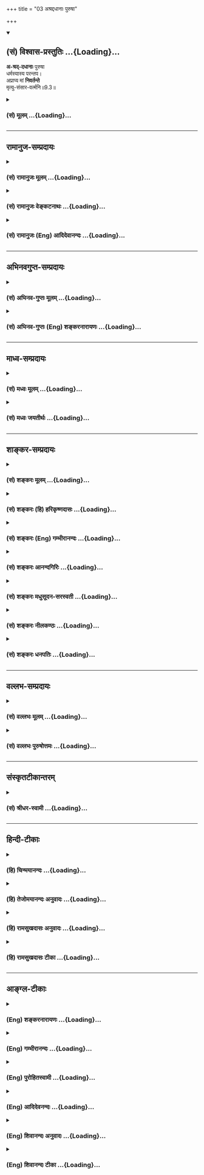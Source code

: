 +++
title = "03 अश्रद्दधानाः पुरुषा"

+++
<div class="js_include" newlevelforh1="2" title="(सं) विश्वास-प्रस्तुतिः" unfilled url="/purANam_vaiShNavam/mahAbhAratam/06-bhIShma-parva/03-bhagavad-gItA-parva/saMskRtam/vishvAsa-prastutiH/09_rAja-vidyA-rAja-guhy/03_ashraddadhAnAH_pu.md">
<details open><summary><h2>(सं) विश्वास-प्रस्तुतिः ...{Loading}...</h2></summary>

**अ-श्रद्-दधानाः** पुरुषा  
धर्मस्यास्य परन्तप।  
अप्राप्य मां **निवर्तन्ते**  
मृत्यु-संसार-वर्त्मनि॥9.3॥
</details>
</div>
<div class="js_include collapsed" newlevelforh1="3" title="(सं) मूलम्" unfilled url="/purANam_vaiShNavam/mahAbhAratam/06-bhIShma-parva/03-bhagavad-gItA-parva/saMskRtam/mUlam/09_rAja-vidyA-rAja-guhy/03_ashraddadhAnAH_pu.md">
<details><summary><h3>(सं) मूलम् ...{Loading}...</h3></summary>

अश्रद्दधानाः पुरुषा धर्मस्यास्य परन्तप।  
अप्राप्य मां निवर्तन्ते मृत्युसंसारवर्त्मनि।।9.3।।
</details>
</div>


_________________
## रामानुज-सम्प्रदायः
<div class="js_include collapsed" newlevelforh1="3" title="(सं) रामानुजः मूलम्" unfilled url="/purANam_vaiShNavam/mahAbhAratam/06-bhIShma-parva/03-bhagavad-gItA-parva/saMskRtam/rAmAnujaH/mUlam/09_rAja-vidyA-rAja-guhy/03_ashraddadhAnAH_pu.md">
<details><summary><h3>(सं) रामानुजः मूलम् ...{Loading}...</h3></summary>

।।9.3।।**अस्य** उपासनाख्यस्य **धर्मस्य** निरतिशयप्रियमद्विषयतया स्वयं
निरतिशयप्रियरूपस्य परमनिःश्रेयसस्वरूपमत्प्राप्तिसाधनस्य अव्ययस्य
उपादानयोग्यदशां प्राप्य **अश्रद्दधानाः** विश्वासपूर्वकत्वारारहिताः
पुरुषाः **माम् अप्राप्य** मृत्युरूपे **संसारवर्त्मनि** नितरां
**वर्तन्ते।** अहो महद् इदम् आश्चर्यम् इत्यर्थः। श्रृणु तावत्
प्राप्यभूतस्य मम अचिन्त्यमहिमानम् --

</details>
</div>
<div class="js_include collapsed" newlevelforh1="3" title="(सं) रामानुजः वेङ्कटनाथः" unfilled url="/purANam_vaiShNavam/mahAbhAratam/06-bhIShma-parva/03-bhagavad-gItA-parva/saMskRtam/rAmAnujaH/venkaTanAthaH/09_rAja-vidyA-rAja-guhy/03_ashraddadhAnAH_pu.md">
<details><summary><h3>(सं) रामानुजः वेङ्कटनाथः ...{Loading}...</h3></summary>

  
  
।।9.3।। उक्तप्रकारश्रद्धेयज्ञानानुष्ठानाभावे मोक्षो न सिद्ध्यतीति दर्शयन्
स्वरूपतः फलतश्च निरतिशयसुखरूपस्य सर्वैरनुष्ठानाभावे हेतुं च वदन् नान्यः
पन्था विद्यतेऽयनाय \[यजुस्सं.31।18श्वे.उ.3।8\]
इत्यादिकमुपबृंहयतिअश्रद्दधानाः इति श्लोकेन। अस्य इति
पूर्वोक्तसर्वाकारपरामर्श इत्याहनिरतिशयेत्यादिना। धर्मस्येति
सम्बन्धसामान्यविषयायाः षष्ठ्याः फलितान्वयप्रदर्शनायाहउपादानयोग्यदशां
प्राप्येति। यद्वा श्रद्धानिषेधस्तत्प्रसङ्गे सति हीत्यभिप्रायः।
कारणनिवृत्तेः
कार्यानुष्ठाननिवृत्तिपर्यन्तत्वप्रदर्शनायोक्तंविश्वासपूर्वकत्वरारहिता
इति। मृत्युरूप इति बाधकस्वरूप इत्यर्थः; अथवा मरणगर्भत्वादेव
मृत्युरूपता। निवर्तन्ते इत्यत्र
प्रतिनिवृत्तिविवक्षायामवधिसाकाङ्क्षत्वादत्र च
तन्निर्देशाभावात्;मामप्राप्य इति पृथङ्निर्दिष्टत्वेन
परमपुरुषस्याप्यवधित्वकल्पनायोगात्;संसारवर्त्मनि इति सप्तम्याः स्वरसत
आधेयसाकाङ्क्षत्वात्; उपसर्गाणां चानेकार्थत्वात्नितरां वर्तन्त
इत्युक्तम्। स्वरूपतः फलतश्च निरतिशयपुरुषार्थं सुकरं चोपासनं ज्ञात्वाऽपि
परित्यज्य पुरुषाः पुरुषार्थतारतम्यविदोऽपि निरतिशयापुरुषार्थमयं
संसारमादरेण सेवन्त इति विस्मयाविद्धस्येश्वरस्य इदं
वचनमित्यभिप्रायेणाहअहो इति। आश्चर्यतमो दुष्कर्मप्रभाव
इत्यभिप्रायेणाहमहदिदमाश्चर्यमिति। अश्रद्धाहेतव आन्तरशत्रवोऽपि त्वया
निराकार्या इतिपरन्तप इति सम्बुद्धेर्भावः।  
  

</details>
</div>
<div class="js_include collapsed" newlevelforh1="3" title="(सं) रामानुजः (Eng) आदिदेवानन्दः" unfilled url="/purANam_vaiShNavam/mahAbhAratam/06-bhIShma-parva/03-bhagavad-gItA-parva/saMskRtam/rAmAnujaH/english/AdidevAnandaH/09_rAja-vidyA-rAja-guhy/03_ashraddadhAnAH_pu.md">
<details><summary><h3>(सं) रामानुजः (Eng) आदिदेवानन्दः ...{Loading}...</h3></summary>

9.3 Some men who even after attaining the state fit for the practice of this Dharma which is called Upasana (worship) - which is immensely dear inasmuch as it has for its goal Myself who am incomparably dear, and which is the means for the attainment of Myself forming the supreme good that does not perish - may still 'lack faith' in it. Such persons who lack faith which reires eagerness for realization, will not attain Me but remain in the mortal pathway of Samsara. O how strange it is - this hindrance caused by evil Karma! Such is the meaning. \[It means, that to declare that one has faith in a spiritual doctrine and yet to take no steps to put it into practice, is pure hypocrisy.\] Listen then to the inconceivable glory of Myself, who am the goal tobe attained:

</details>
</div>


_________________
## अभिनवगुप्त-सम्प्रदायः
<div class="js_include collapsed" newlevelforh1="3" title="(सं) अभिनव-गुप्तः मूलम्" unfilled url="/purANam_vaiShNavam/mahAbhAratam/06-bhIShma-parva/03-bhagavad-gItA-parva/saMskRtam/abhinava-guptaH/mUlam/09_rAja-vidyA-rAja-guhy/03_ashraddadhAnAH_pu.md">
<details><summary><h3>(सं) अभिनव-गुप्तः मूलम् ...{Loading}...</h3></summary>

।।9.3।। अश्रद्दधाना इति। निवर्तन्ते +++(adds न च मत्स्था यथाकाशमें (ए)+++ वं
हि सर्वभूतानि -- before निवर्तन्ते। Obviously this is to go the next
verse) ; पुनः पुनर्जायन्ते म्रियन्ते च।

</details>
</div>
<div class="js_include collapsed" newlevelforh1="3" title="(सं) अभिनव-गुप्तः (Eng) शङ्करनारायणः" unfilled url="/purANam_vaiShNavam/mahAbhAratam/06-bhIShma-parva/03-bhagavad-gItA-parva/saMskRtam/abhinava-guptaH/english/shankaranArAyaNaH/09_rAja-vidyA-rAja-guhy/03_ashraddadhAnAH_pu.md">
<details><summary><h3>(सं) अभिनव-गुप्तः (Eng) शङ्करनारायणः ...{Loading}...</h3></summary>

9.3 Asraddadhanah etc. They remain eternally : Again and again they are
born and they die.

</details>
</div>


_________________
## माध्व-सम्प्रदायः
<div class="js_include collapsed" newlevelforh1="3" title="(सं) मध्वः मूलम्" unfilled url="/purANam_vaiShNavam/mahAbhAratam/06-bhIShma-parva/03-bhagavad-gItA-parva/saMskRtam/madhvaH/mUlam/09_rAja-vidyA-rAja-guhy/03_ashraddadhAnAH_pu.md">
<details><summary><h3>(सं) मध्वः मूलम् ...{Loading}...</h3></summary>

।।9.3।। Sri Madhvacharya did not comment on this sloka.

</details>
</div>
<div class="js_include collapsed" newlevelforh1="3" title="(सं) मध्वः जयतीर्थः" unfilled url="/purANam_vaiShNavam/mahAbhAratam/06-bhIShma-parva/03-bhagavad-gItA-parva/saMskRtam/madhvaH/jayatIrthaH/09_rAja-vidyA-rAja-guhy/03_ashraddadhAnAH_pu.md">
<details><summary><h3>(सं) मध्वः जयतीर्थः ...{Loading}...</h3></summary>

।।9.3।। Sri Jayatirtha did not comment on this sloka.

</details>
</div>


_________________
## शाङ्कर-सम्प्रदायः
<div class="js_include collapsed" newlevelforh1="3" title="(सं) शङ्करः मूलम्" unfilled url="/purANam_vaiShNavam/mahAbhAratam/06-bhIShma-parva/03-bhagavad-gItA-parva/saMskRtam/shankaraH/mUlam/09_rAja-vidyA-rAja-guhy/03_ashraddadhAnAH_pu.md">
<details><summary><h3>(सं) शङ्करः मूलम् ...{Loading}...</h3></summary>

।।9.3।। --,**अश्रद्दधानाः** श्रद्धाविरहिताः आत्मज्ञानस्य **धर्मस्य
अस्य**स्वरूपे तत्फले च नास्तिकाः पापकारिणः; असुराणाम् उपनिषदं
देहमात्रात्मदर्शनमेव प्रतिपन्नाः असुतृपः पापाः **पुरुषाः** अश्रद्दधानाः;
**परंतप; अप्राप्य मां** परमेश्वरम्; मत्प्राप्तौ नैव आशङ्का इति
मत्प्राप्तिमार्गसाधनभेदभक्तिमात्रमपि अप्राप्य इत्यर्थः। **निवर्तन्ते**
निश्चयेन वर्तन्ते क्व -- **मृत्युसंसारवर्त्मनि** मृत्युयुक्तः संसारः
मृत्युसंसारः तस्य वर्त्म नरकतिर्यगादिप्राप्तिमार्गः; तस्मिन्नेव वर्तन्ते
इत्यर्थः।। स्तुत्या अर्जुनमभिमुखीकृत्य आह --,

</details>
</div>
<div class="js_include collapsed" newlevelforh1="3" title="(सं) शङ्करः (हि) हरिकृष्णदासः" unfilled url="/purANam_vaiShNavam/mahAbhAratam/06-bhIShma-parva/03-bhagavad-gItA-parva/saMskRtam/shankaraH/hindI/harikRShNadAsaH/09_rAja-vidyA-rAja-guhy/03_ashraddadhAnAH_pu.md">
<details><summary><h3>(सं) शङ्करः (हि) हरिकृष्णदासः ...{Loading}...</h3></summary>

।।9.3।। परंतु जो --, इस आत्मज्ञानरूप धर्मकी श्रद्धासे रहित हैं; अर्थात्
इसके स्वरूपमें और फलमें आस्तिक भावसे रहित हैं -- नास्तिक हैं वे असुरोंके
सिद्धान्तोंका अनुवर्तन करनेवाले देहमात्रको ही आत्मा समझनेवाले एवं
पापकर्म करनेवाले इन्द्रियलोलुप मनुष्य; हे परंतप मुझ परमेश्वरको प्राप्त न
होकर -- मेरी प्राप्तिकी तो उनके लिये आशङ्का भी नहीं हो सकती; मेरी
प्राप्तिके मार्गकी साधनरूप भेदभक्तिको भी प्राप्त न होकर निश्चय ही घूमते
रहते हैं। कहाँ घूमते रहते हैं मृत्युयुक्त संसारके मार्गमें; अर्थात् जो
संसार मृत्युयुक्त है उस मृत्युसंसारके नरक और पशुपक्षी आदि योनियोंकी
प्राप्तिरूप मार्गमें वे बारंबार घूमते रहते हैं।

</details>
</div>
<div class="js_include collapsed" newlevelforh1="3" title="(सं) शङ्करः (Eng) गम्भीरानन्दः" unfilled url="/purANam_vaiShNavam/mahAbhAratam/06-bhIShma-parva/03-bhagavad-gItA-parva/saMskRtam/shankaraH/english/gambhIrAnandaH/09_rAja-vidyA-rAja-guhy/03_ashraddadhAnAH_pu.md">
<details><summary><h3>(सं) शङ्करः (Eng) गम्भीरानन्दः ...{Loading}...</h3></summary>

9.3 Parantapa, O destroyer of foes; those purusah, persons, again; who
are asraddadhanah, regardless of, devoid of faith in; asya dharmasya,
this Dharma, this knowledge of the Self-those who are faithless as
regards its true nature as well as its result, who are sinful, who have
taken recourse to the 'upanisad' (mystical teaching) of demoniacal
people, consisting in consideration the body alone as the Self, and who
delight in life (sense enjoyments); nivartante, certainly go round and
round;-where;-mrtyu-samsara-vartmani, along the path (vartma) of
transmigration (samsara) fraught with death (mrtyu), the path leading to
hell, birth as low creatures, etc., i.e., they go round and round along
that very path; aprapya, without reaching; mam, Me, the supreme God.
Certainly there is no estion of their attaining Me. Hence, the
implication is that (they go round and round) without even aciring a
little devotion, which is one of the disciplines \[Ast. omits the word
sadhana, disciplines.-Tr.\] constituting the path for reaching Me.
Having drawn Arjuna's attention through the (above) eulogy, the Lord
says:

</details>
</div>
<div class="js_include collapsed" newlevelforh1="3" title="(सं) शङ्करः आनन्दगिरिः" unfilled url="/purANam_vaiShNavam/mahAbhAratam/06-bhIShma-parva/03-bhagavad-gItA-parva/saMskRtam/shankaraH/AnandagiriH/09_rAja-vidyA-rAja-guhy/03_ashraddadhAnAH_pu.md">
<details><summary><h3>(सं) शङ्करः आनन्दगिरिः ...{Loading}...</h3></summary>

।।9.3।। आत्मज्ञानाख्ये धर्मे श्रद्धावतां तन्निष्ठानां
परमपदप्राप्तिमुक्त्वा ततो विमुखानां संसारप्राप्तिमाह -- **ये पुनरिति।**
आत्मज्ञानतत्फलयोर्नास्तिकानेव विशिनष्टि -- **पापेति।**
उक्तानामात्मंभरीणां भगवत्प्राप्तिसंभावनाभावादप्राप्य
मामित्यप्रसक्तप्रतिषेधः स्यादित्याशङ्क्याह -- **मत्प्राप्ताविति।**

</details>
</div>
<div class="js_include collapsed" newlevelforh1="3" title="(सं) शङ्करः मधुसूदन-सरस्वती" unfilled url="/purANam_vaiShNavam/mahAbhAratam/06-bhIShma-parva/03-bhagavad-gItA-parva/saMskRtam/shankaraH/madhusUdana-sarasvatI/09_rAja-vidyA-rAja-guhy/03_ashraddadhAnAH_pu.md">
<details><summary><h3>(सं) शङ्करः मधुसूदन-सरस्वती ...{Loading}...</h3></summary>

।।9.3।। एवमप्यस्य सुकरत्वे सर्वोत्कृष्टत्वे च सर्वेऽपि कुतोऽत्र न
प्रवर्तन्ते। तथाच न कोऽपि संसारी स्यादित्यत आह -- अस्यात्मज्ञानाख्यस्य
धर्मस्य स्वरूपे साधने फले च शास्त्रप्रतिपादितेऽपि अश्रद्दधानाः
वेदविरोधिकुहेतुदर्शनदूषितान्तःकरणतया प्रामाण्यममन्यमानाः
पापकारिणोऽसुरसंपदमारूढाः स्वमतिकल्पितेनोपायेन कथंचिद्यतमाना अपि
शास्त्रविहितोपायाभावादप्राप्य मां मत्प्राप्तिसाधनमप्यलब्ध्वा निवर्तन्ते
निश्चयेन वर्तन्ते। क्व। मृत्युयुक्ते संसारवर्त्मनि। सर्वदा
जननमरणप्रबन्धेन नारकितिर्यगादित्योनिष्वेव भ्रमन्तीत्यर्थः।

</details>
</div>
<div class="js_include collapsed" newlevelforh1="3" title="(सं) शङ्करः नीलकण्ठः" unfilled url="/purANam_vaiShNavam/mahAbhAratam/06-bhIShma-parva/03-bhagavad-gItA-parva/saMskRtam/shankaraH/nIlakaNThaH/09_rAja-vidyA-rAja-guhy/03_ashraddadhAnAH_pu.md">
<details><summary><h3>(सं) शङ्करः नीलकण्ठः ...{Loading}...</h3></summary>

।।9.3।। तर्हि कुतएतज्ज्ञानं सर्वे न संपादयन्तीत्याह -- **अश्रद्दधाना
इति।** स्पष्टार्थः श्लोकः।

</details>
</div>
<div class="js_include collapsed" newlevelforh1="3" title="(सं) शङ्करः धनपतिः" unfilled url="/purANam_vaiShNavam/mahAbhAratam/06-bhIShma-parva/03-bhagavad-gItA-parva/saMskRtam/shankaraH/dhanapatiH/09_rAja-vidyA-rAja-guhy/03_ashraddadhAnAH_pu.md">
<details><summary><h3>(सं) शङ्करः धनपतिः ...{Loading}...</h3></summary>

।।9.3।। श्रद्धया ज्ञाननिष्ठानां ज्ञानप्राप्त्या
मोक्षप्राप्तिरित्यन्वयमुखेन ज्ञानं स्तुत्वा व्यतिरेकमुखेन तत्स्तौति --
अश्रद्दधाना इति। ये पुनरस्य धर्मस्य ब्रह्मज्ञानलक्षणस्य स्वरुपे फले वा
श्रद्धहीना नास्तिकाः अनेकजन्मार्जतपापैः पाप एव प्रवर्तिता
देहमात्रात्मदर्शनमेव प्रतिपन्नाः केवलमसुर्तणनिष्ठाः। केनचिदुत्कटेन
पुण्यलवेन मनुष्येयोनिं प्राप्ताः पुरुषा मामप्राप्य मृत्युक्ते
संसारवर्त्मनि नरकतिर्यगादिप्राप्तिलक्षणे निवर्तन्ते। निश्चयेन वर्तन्त
इत्यर्थः। मामप्राप्येत्यस्य
मत्प्राप्तिमार्गसाधनविशेषभक्तिमार्गमप्राप्येत्यर्थः। अन्यथा तेषां
परमेश्वरप्राप्तिसंभावनाया अप्यभावादप्रसक्तिप्रतिषेध आपद्येत। परंतपेति
संबोधयन् परानश्रद्धादीन् शत्रून् तापयन् ब्रह्मज्ञाने श्रद्धां कर्तुं
योग्योऽसि न त्वश्रद्धयाभिभूतः एतत्पङौ निवेष्टुमिति सूचयति।

</details>
</div>


_________________
## वल्लभ-सम्प्रदायः
<div class="js_include collapsed" newlevelforh1="3" title="(सं) वल्लभः मूलम्" unfilled url="/purANam_vaiShNavam/mahAbhAratam/06-bhIShma-parva/03-bhagavad-gItA-parva/saMskRtam/vallabhaH/mUlam/09_rAja-vidyA-rAja-guhy/03_ashraddadhAnAH_pu.md">
<details><summary><h3>(सं) वल्लभः मूलम् ...{Loading}...</h3></summary>

।।9.3।। अस्य ज्ञानस्य मध्ये धर्मस्य भजनलक्षणस्य; पाठान्तरे तु धर्मस्य
तत्सहितज्ञानस्य वा श्रद्धारहिताः पुरुषा ये ते मां पुरुषोत्तममप्राप्य
मृत्युरूपे संसारे नितरां वर्तन्ते।

</details>
</div>
<div class="js_include collapsed" newlevelforh1="3" title="(सं) वल्लभः पुरुषोत्तमः" unfilled url="/purANam_vaiShNavam/mahAbhAratam/06-bhIShma-parva/03-bhagavad-gItA-parva/saMskRtam/vallabhaH/puruShottamaH/09_rAja-vidyA-rAja-guhy/03_ashraddadhAnAH_pu.md">
<details><summary><h3>(सं) वल्लभः पुरुषोत्तमः ...{Loading}...</h3></summary>

  
  
।।9.3।। एवं पूर्वंते प्रवक्ष्यामि \[9।1\] इत्यनेन श्रद्दधानाय तुभ्यं
कथयामीति प्रतिज्ञाय एतदश्रद्दधानाः संसारं प्राप्नुवन्तीति
कथनेनैतस्योत्तमत्वं प्रतिपादयति -- अश्रद्दधाना इति। हे परन्तप
मत्प्रसादात्मकोत्कृष्टतपोयुक्त इदं ज्ञानं मद्वाक्यरूपमश्रद्दधानाः
पुरुषाः योगज्ञा अपि अस्य धर्मस्य फलरूपं मां अप्राप्य मृत्युयुक्ते
संसारमार्गे निवर्तन्ते परिभ्रमन्ति जायस्व म्रियस्व \[छां.उ.5।10।8\] इति
तृतीयमार्गाभिनिविष्टा भवन्तीत्यर्थः। अश्रद्दधानाः इति कथनेन
श्रद्धामात्रेणापि संसाराभावो व्यञ्जितः।  
  

</details>
</div>


_________________
## संस्कृतटीकान्तरम्
<div class="js_include collapsed" newlevelforh1="3" title="(सं) श्रीधर-स्वामी" unfilled url="/purANam_vaiShNavam/mahAbhAratam/06-bhIShma-parva/03-bhagavad-gItA-parva/saMskRtam/shrIdhara-svAmI/09_rAja-vidyA-rAja-guhy/03_ashraddadhAnAH_pu.md">
<details><summary><h3>(सं) श्रीधर-स्वामी ...{Loading}...</h3></summary>

।।9.3।। नन्वेवमस्वातिसुकरत्वे के नाम संसारिणः स्युस्तत्राह **--
अश्रद्दधाना इति।** अस्य भक्तिलक्षणज्ञानसहितस्य धर्मस्येति कर्मणिषष्ठ्यौ।
इमं धर्ममश्रद्दधाना आस्तिक्येनास्वीकुर्वन्तः; उपायान्तरेण मत्प्राप्तये
कृतप्रयत्ना अपि मामप्राप्य मृत्युयुक्ते संसारवर्त्मनि निवर्तन्ते।
मृत्युव्याप्ते संसारमार्गे परिभ्रमन्तीत्यर्थः।

</details>
</div>


_________________
## हिन्दी-टीकाः
<div class="js_include collapsed" newlevelforh1="3" title="(हि) चिन्मयानन्दः" unfilled url="/purANam_vaiShNavam/mahAbhAratam/06-bhIShma-parva/03-bhagavad-gItA-parva/hindI/chinmayAnandaH/09_rAja-vidyA-rAja-guhy/03_ashraddadhAnAH_pu.md">
<details><summary><h3>(हि) चिन्मयानन्दः ...{Loading}...</h3></summary>

।।9.3।। नित्यसिद्ध आत्मा का अनादर करके जीने वाले लोग निश्चय ही
नित्यस्वरूप मुझे प्राप्त न होकर संसार को लौटते हैं। बहिर्मुखी प्रवृत्ति
के लोग सदैव विषयों का ही चिन्तन करके अपनी बौद्धिक क्षमता; मानसिक शक्ति
और शारीरिक बल का अपव्यय करते हैं। विषयभोग के नित्य नवीन साधन खोजने में
लगे हुए ये लोग मृत्युरूपी संसार में ही भ्रमण करते रहते हैं। जब मनुष्य
विषयों का चिन्तन करके उन्हें प्राप्त करने का प्रयत्न करता है तब उसे भोग
प्राप्त तो हो जाते हैं; परन्तु वे सब अनित्य होने के कारण उनका अन्तिम
परिणाम दुख ही होता है। और विडम्बना यह है कि वह फिर भी उनमें ही और अधिक
आसक्त हो जाता है परमात्मा की अपरा प्रकृति का वह पूजक बन जाता है। कितना
ही विशाल समुद्र क्यों न हो; उसमें से किसी भी स्थान से लिया गया प्रत्येक
बूँद स्वाद में खारा ही होता है। इसी प्रकार; विषय प्रेम के पीछे हमारा कोई
भी उद्देश्य क्यों न हो; एक बार विषयलोलुप हो जाने पर हम निश्चय ही दुख के
खारे अश्रु पीने को बाध्य हो जाते हैं; क्योंकि अनित्यता; नश्वरता तो हमारे
प्रेम के विषय का स्वरूप ही है। नामरूपमय यह जगत् परिच्छिन्न और नित्य
परिवर्तनशील है। यहाँ प्रतिक्षण प्रत्येक वस्तु परिवर्तन की प्रक्रिया से
गुजर रही है; और प्रत्येक परिवर्तन वस्तु की पूर्व स्थिति की मृत्यु है। इस
प्रकार; यहाँ भगवान् द्वारा प्रयुक्त मृत्यु शब्द को उसके व्यापक अर्थ में
ग्रहण करना चाहिए। संक्षेप में; विषयलोलुप लोग सदैव दुखपूर्ण मृत्युलोक को
प्राप्त होते हैं। यद्यपि वेदान्तशास्त्र में श्रद्धा शब्द गुरुदेव
रवीन्द्रनाथ टैगोर के आशय को भी सूचित करता है; तथापि यह श्रद्धा भावुकता
के कोहरे पर निर्मित नहीं; वरन् सिद्धांत की युक्तियुक्तता के ज्ञान के
स्थित प्रकाश पर स्थिर है। श्रीशंकराचार्य श्रद्धा की परिभाषा इस प्रकार
देते हैं; शास्त्र और आचार्य के उपदेश को सत्यबुद्धि से ग्रहण करना श्रद्धा
है जिसके द्वारा परमार्थ सत्य वस्तु की प्राप्ति होती है। श्रद्धा वह दृढ़
विश्वास है; जो हमें मन और बुद्धि से परे तत्त्व की ऊँचाई तक उठाता है; और
र्मत्यपरिच्छिन्न जीव से अमृत स्वरूप अनन्त सत्य के गढ़ने में सहायक होता
है। किसी वस्तु का धर्म वह कुछ होता है; जिसके बिना उस वस्तु का उस रूप में
अस्तित्व ही सिद्ध नहीं हो सकता; जैसे अग्नि की उष्णता; बर्फ की शीतलता और
सूर्य का प्रकाश। जिन लोगों को अपने दिव्य आत्मस्वरूप के अस्तित्व में
श्रद्धा नहीं होती वे अपनी भावनाओं के कूजन; बुद्धि के गर्जन और देह की
फुंकारों द्वारा बड़ी सरलता से आनन्दस्वरूप से अपहरण कर लिये जाते हैं। वे
विकास की सीढ़ी से नीचे गिर कर द्विपाद पशुओं के समान जीवन जीते हैं। जैसे
कोई विक्षिप्त (पागल) राजा अपने आप को भूलकर अपनी राजप्रतिष्ठा को धूल में
मिला देता है; और फिर एक निराश्रित व्रात्य (आवारा) पुरुष के समान व्यवहार
करता हुआ गलियों मे नग्नावस्था में घूम्ाता रहता है; वैसे ही यह जीव
अज्ञानवश अपने आत्मस्वरूप की गरिमा को भूलकर विषयोपभोगांे की खुली नालियों
में सुख को खोजता हुआ ऐसे घूमता है; मानो वह किसी नाली में रेंगने वाले
काड़े से भी निकृष्ट हो। सरलता का आभास लिये हुए; यह श्लोक वास्तव में
अत्यन्त सारगर्भित है। अत्यन्त स्पष्ट शब्दों में ज्ञान के मार्ग का अज्ञान
के मार्ग से भेद दर्शाकर; भगवान् श्रीकृष्ण अर्जुन की बुद्धि में
ज्ञानमार्ग की उपादेयता को बैठा देते हैं। ज्ञानमार्ग अक्षर पुरुष की
स्वानुभूति का मार्ग है। अब भगवान् श्रीकृष्ण ज्ञान का उपदेश देना प्रारम्भ
करते हैं --

</details>
</div>
<div class="js_include collapsed" newlevelforh1="3" title="(हि) तेजोमयानन्दः अनुवादः" unfilled url="/purANam_vaiShNavam/mahAbhAratam/06-bhIShma-parva/03-bhagavad-gItA-parva/hindI/tejomayAnandaH/anuvAdaH/09_rAja-vidyA-rAja-guhy/03_ashraddadhAnAH_pu.md">
<details><summary><h3>(हि) तेजोमयानन्दः अनुवादः ...{Loading}...</h3></summary>

।।9.3।। हे परन्तप ! इस धर्म में श्रद्धारहित पुरुष मुझे प्राप्त न होकर
मृत्युरूपी संसार में रहते हैं (भ्रमण करते हैं)।।

</details>
</div>
<div class="js_include collapsed" newlevelforh1="3" title="(हि) रामसुखदासः अनुवादः" unfilled url="/purANam_vaiShNavam/mahAbhAratam/06-bhIShma-parva/03-bhagavad-gItA-parva/hindI/rAmasukhadAsaH/anuvAdaH/09_rAja-vidyA-rAja-guhy/03_ashraddadhAnAH_pu.md">
<details><summary><h3>(हि) रामसुखदासः अनुवादः ...{Loading}...</h3></summary>

।।9.3।। हे परंतप! इस धर्मकी महिमापर श्रद्धा न रखनेवाले मनुष्य मेरे
प्राप्त न होकर मृत्युरूप संसारके मार्गमें लौटते रहते हैं अर्थात् बार-बार
जन्मते-मरते रहते हैं।

</details>
</div>
<div class="js_include collapsed" newlevelforh1="3" title="(हि) रामसुखदासः टीका" unfilled url="/purANam_vaiShNavam/mahAbhAratam/06-bhIShma-parva/03-bhagavad-gItA-parva/hindI/rAmasukhadAsaH/TIkA/09_rAja-vidyA-rAja-guhy/03_ashraddadhAnAH_pu.md">
<details><summary><h3>(हि) रामसुखदासः टीका ...{Loading}...</h3></summary>

।।9.3।।***व्याख्या--*'अश्रद्दधानाः पुरुषा धर्मस्यास्य (टिप्पणी प₀ 486)
परंतप'**--धर्म दो तरहका होता है--स्वधर्म और परधर्म। मनुष्यका जो अपना
स्वतःसिद्ध स्वरूप है, वह उसके लिये स्वधर्म है और प्रकृति तथा प्रकृतिका
कार्यमात्र उसके लिये परधर्म है--'**संसारधर्मैरविमुह्यमानः'**(श्रीमद्भा0
11। 2। 49)। पीछेके दो श्लोकोंमें भगवान्ने जिस विज्ञानसहित ज्ञानको कहनेकी
प्रतिज्ञा की और राजविद्या आदि आठ विशेषण देकर जिसका बड़ा माहात्म्य बताया,
उसीको यहाँ 'धर्म' कहा गया है। इस धर्मके माहात्म्यपर श्रद्धा न रखनेवाले
अर्थात् उत्पत्ति-विनाशशील पदार्थोंको सच्चा मानकर उन्हींमें रचे-पचे
रहनेवाले मनुष्योंको यहाँ '**अश्रद्दधानाः'** कहा गया है। यह एक बड़े
आश्चर्यकी बात है कि मनुष्य अपने शरीरको, कुटुम्बको, धन-सम्पत्ति-वैभवको
निःसन्देह-रूपसे उत्पत्ति-विनाशशील और प्रतिक्षण परिवर्तनशील जानते हुए भी
उनपर विश्वास करते हैं, श्रद्धा करते हैं, उनका आश्रय लेते हैं। वे ऐसा
विचार नहीं करते कि इन शरीरादिके साथ हम कितने दिन रहेंगे और ये हमारे साथ
कितने दिन रहेंगे श्रद्धा तो स्वधर्मपर होनी चाहिये थी, पर वह हो गयी
परधर्मपर

</details>
</div>


_________________
## आङ्ग्ल-टीकाः
<div class="js_include collapsed" newlevelforh1="3" title="(Eng) शङ्करनारायणः" unfilled url="/purANam_vaiShNavam/mahAbhAratam/06-bhIShma-parva/03-bhagavad-gItA-parva/english/shankaranArAyaNaH/09_rAja-vidyA-rAja-guhy/03_ashraddadhAnAH_pu.md">
<details><summary><h3>(Eng) शङ्करनारायणः ...{Loading}...</h3></summary>

9.3. O scorcher of foes ! Having no faith in this Dharma, persons do not attain Me and remain eternally in the circuit of mundane existence,
wrought with death.

</details>
</div>
<div class="js_include collapsed" newlevelforh1="3" title="(Eng) गम्भीरानन्दः" unfilled url="/purANam_vaiShNavam/mahAbhAratam/06-bhIShma-parva/03-bhagavad-gItA-parva/english/gambhIrAnandaH/09_rAja-vidyA-rAja-guhy/03_ashraddadhAnAH_pu.md">
<details><summary><h3>(Eng) गम्भीरानन्दः ...{Loading}...</h3></summary>

9.3 O destroyer of foes, persons who are regardless of this Dharma
(knowledge of the Self) certainly go round and round, without reaching Me, along the path of transmigration which is fraught with death.

</details>
</div>
<div class="js_include collapsed" newlevelforh1="3" title="(Eng) पुरोहितस्वामी" unfilled url="/purANam_vaiShNavam/mahAbhAratam/06-bhIShma-parva/03-bhagavad-gItA-parva/english/purohitasvAmI/09_rAja-vidyA-rAja-guhy/03_ashraddadhAnAH_pu.md">
<details><summary><h3>(Eng) पुरोहितस्वामी ...{Loading}...</h3></summary>

9.3 They who have no faith in this teaching cannot find Me, but remain lost in the purlieus of this perishable world.

</details>
</div>
<div class="js_include collapsed" newlevelforh1="3" title="(Eng) आदिदेवनन्दः" unfilled url="/purANam_vaiShNavam/mahAbhAratam/06-bhIShma-parva/03-bhagavad-gItA-parva/english/AdidevanandaH/09_rAja-vidyA-rAja-guhy/03_ashraddadhAnAH_pu.md">
<details><summary><h3>(Eng) आदिदेवनन्दः ...{Loading}...</h3></summary>

9.3 Men devoid of faith in this Dharma, O scorcher of foes, ever remain without attaining Me, in the mortal pathway of Samsara.

</details>
</div>
<div class="js_include collapsed" newlevelforh1="3" title="(Eng) शिवानन्दः अनुवादः" unfilled url="/purANam_vaiShNavam/mahAbhAratam/06-bhIShma-parva/03-bhagavad-gItA-parva/english/shivAnandaH/anuvAdaH/09_rAja-vidyA-rAja-guhy/03_ashraddadhAnAH_pu.md">
<details><summary><h3>(Eng) शिवानन्दः अनुवादः ...{Loading}...</h3></summary>

9.3 Those who have no faith in this Dharma (knowledge of the Self), O Parantapa (Arjuna), return to the path of this world of death without attaining Me.

</details>
</div>
<div class="js_include collapsed" newlevelforh1="3" title="(Eng) शिवानन्दः टीका" unfilled url="/purANam_vaiShNavam/mahAbhAratam/06-bhIShma-parva/03-bhagavad-gItA-parva/english/shivAnandaH/TIkA/09_rAja-vidyA-rAja-guhy/03_ashraddadhAnAH_pu.md">
<details><summary><h3>(Eng) शिवानन्दः टीका ...{Loading}...</h3></summary>

9.3 अश्रद्दधानाः without faith; पुरुषाः men; धर्मस्य of duty; अस्य of this; परन्तप O scorcher of foes; अप्राप्य without attaining; माम् Me;
निवर्तन्ते return; मृत्युसंसारवर्त्मनि in the path of this world of death.Commentary Arjuna asks; O Lord; why do people not attempt to attain this knowledge of the Self when it can be easily attained; when it is the highest of all things; and when it gives the greatest benefits All should certainly attain this knowledge. The Lord replies; O My beloved disciple; people have no faith in this Dhrama or knowledge and so return to the path of this world of death. Even if they strive with the help of the means of their own imagination they cannot attain Me as they are not endowed with the right means prescribed by the scriptures.Dharma means law; religion; knowledge of the Self.This faith is not mere intellectual belief in certain dogmas or principles. It is not merely belief in the statement of another. It is unshakable firm inner conviction that the knowledge of the Self alone can give one supreme peace; immortality and eternal bliss. It was this strong and unflinching faith of Sri Sankara that goaded him to leave his mother and take shelter under the kind protection of his Guru Sri Govindapada for attaining this knowledge which is the supreme purifier; intuitional;
accordig to righteousness; very easy to perform; and imperishable. It was the strong faith of Lord Buddha that induced him to have that iron determination which he expressed in these words; I will not budge an inch from my seat till I get illumination. Faith goes hand in hand with fiery determination.The Lord has eulogies the knowledge of the Self in the first two verses by the positive method (Vidhi Mukhastuti). He has extolled it in the third verse by the negative method (Nishedha Mukhastuti). The benefits of obtaining knowledge of the Self are described in the first and the second verses. This is Vidhi Mukhastuti.
The disastrous effects that result from not obtaining the knowledge of the Self are described in the third verse. This is Nishedha Mukhastuti.The greedy; lustful and sinful persons who are the followers of the philosophy of the flesh; who lead the life of the demons; who worship the body taking it to be the Self; and who have no faith in the knowledge of the Self; do not reach Me. They do not even possess an iota of devotion which is also one of the paths that lead men to Me. They remain in the path of the world of death which leads to hell and the lower births of animals; worms; etc.

</details>
</div>
